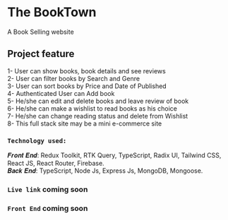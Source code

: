 # The BookTown
A Book Selling website

## Project feature
1- User can show books, book details and see reviews</br>
2- User can filter books by Search and Genre</br>
3- User can sort books by Price and Date of Published</br>
4- Authenticated User can Add book</br>
5- He/she can edit and delete books and leave review of book</br>
6- He/she can make a wishlist to read books as his choice</br>
7- He/she can change reading status and delete from Wishlist </br>
8- This full stack site may be a mini e-commerce site</br>

### `Technology used:`

𝑭𝒓𝒐𝒏𝒕 𝑬𝒏𝒅: Redux Toolkit, RTK Query, TypeScript, Radix UI, Tailwind CSS, React JS, React Router, Firebase. </br>
𝑩𝒂𝒄𝒌 𝑬𝒏𝒅: TypeScript, Node Js, Express Js, MongoDB, Mongoose. </br>


### `Live link` coming soon
### `Front End` coming soon
